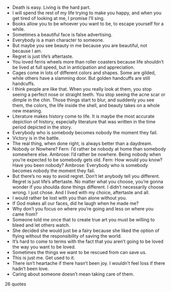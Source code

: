  - Death is easy. Living is the hard part.
 - I will spend the rest of my life trying to make you happy, and when you get tired of looking at me, I promise I’ll sing.
 - Books allow you to be whoever you want to be, to escape yourself for a while.
 - Sometimes a beautiful face is false advertising.
 - Everybody is a main character to someone.
 - But maybe you see beauty in me because you are beautiful, not because I am.
 - Regret is just life’s aftertaste.
 - You loved ferris wheels more than roller coasters because life shouldn’t be lived at full speed, but in anticipation and appreciation.
 - Cages come in lots of different colors and shapes. Some are gilded, while others have a slamming door. But golden handcuffs are still handcuffs.
 - I think people are like that. When you really look at them, you stop seeing a perfect nose or straight teeth. You stop seeing the acne scar or dimple in the chin. Those things start to blur, and suddenly you see them, the colors, the life inside the shell, and beauty takes on a whole new meaning.
 - Literature makes history come to life. It is maybe the most accurate depiction of history, especially literature that was written in the time period depicted in the story.
 - Everybody who is somebody becomes nobody the moment they fail.
 - Victory is in the battle.
 - The real thing, when done right, is always better than a daydream.
 - Nobody or Nowhere? Fern: I’d rather be nobody at home than somebody somewhere else. Ambrose: I’d rather be nowhere. Being nobody when you’re expected to be somebody gets old. Fern: How would you know? Have you been nobody? Ambrose: Everybody who is somebody becomes nobody the moment they fail.
 - But there’s no way to avoid regret. Don’t let anybody tell you different. Regret is just life’s aftertaste. No matter what you choose, you’re gonna wonder if you shoulda done things different. I didn’t necessarily choose wrong. I just chose. And I lived with my choice, aftertaste and all.
 - I would rather be lost with you than alone without you.
 - If God makes all our faces, did he laugh when he made me?
 - Why don’t you focus on where you’re going and less on where you came from?
 - Someone told me once that to create true art you must be willing to bleed and let others watch.
 - She decided she would just be a fairy because she liked the option of flying without the responsibility of saving the world.
 - It’s hard to come to terms with the fact that you aren’t going to be loved the way you want to be loved.
 - Sometimes the things we want to be rescued from can save us.
 - This is just me. Get used to it.
 - There isn’t heartache if there hasn’t been joy. I wouldn’t feel loss if there hadn’t been love.
 - Caring about someone doesn’t mean taking care of them.

26 quotes